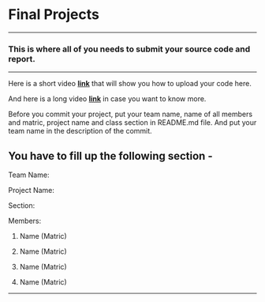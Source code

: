 # Final Projects
----
### This is where all of you needs to submit your source code and report.
----

Here is a short video **[link](https://www.youtube.com/watch?v=XdhuWDdu-rk)** that will show you how to upload your code here.

And here is a long video **[link](https://www.youtube.com/watch?v=73I5dRucCds)** in case you want to know more.

Before you commit your project, put your team name, name of all members and matric, project name and class section in README.md file. And put your team name in the description of the commit.

You have to fill up the following section - 
----

Team Name:

Project Name:

Section:

Members:

  1. Name (Matric)
  
  2. Name (Matric)
  
  3. Name (Matric)
  
  4. Name (Matric)
  
----
